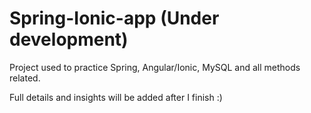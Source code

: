 # Spring-Ionic-app (Under development)

Project used to practice Spring, Angular/Ionic, MySQL and all methods related.

Full details and insights will be added after I finish :)
